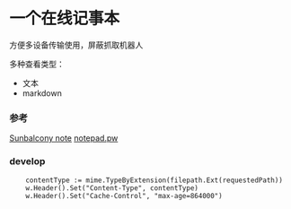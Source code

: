 # 一个在线记事本

方便多设备传输使用，屏蔽抓取机器人

多种查看类型：
- 文本
- markdown

### 参考
[Sunbalcony note](https://github.com/Sunbalcony/note)
[notepad.pw](https://notepad.pw)



### develop

```
	contentType := mime.TypeByExtension(filepath.Ext(requestedPath))
	w.Header().Set("Content-Type", contentType)
	w.Header().Set("Cache-Control", "max-age=864000")
```